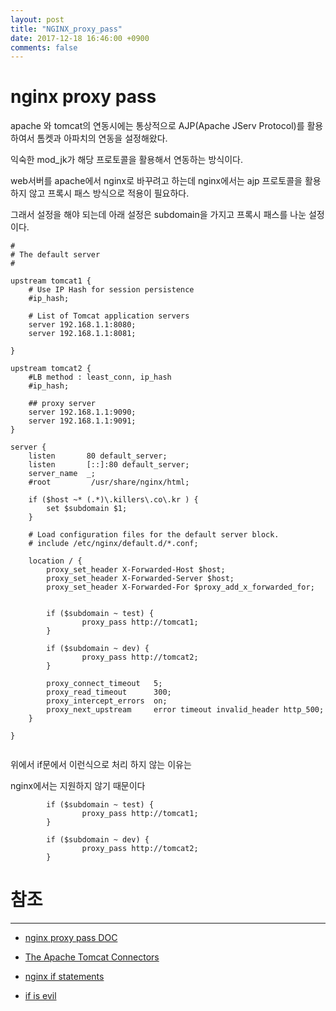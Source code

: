 ```yaml
---
layout: post
title: "NGINX_proxy_pass"
date: 2017-12-18 16:46:00 +0900
comments: false
---
```


# nginx proxy pass

apache 와 tomcat의 연동시에는 통상적으로 AJP(Apache JServ Protocol)를 활용 하여서 톰켓과 아파치의 연동을 설정해왔다.

익숙한 mod_jk가 해당 프로토콜을 활용해서 연동하는 방식이다.

web서버를 apache에서 nginx로 바꾸려고 하는데 nginx에서는 ajp 프로토콜을 활용하지 않고 프록시 패스 방식으로 적용이 필요하다.

그래서 설정을 해야 되는데 아래 설정은 subdomain을 가지고 프록시 패스를 나눈 설정이다.


```
#
# The default server
#

upstream tomcat1 {
    # Use IP Hash for session persistence
    #ip_hash;

    # List of Tomcat application servers
    server 192.168.1.1:8080;
    server 192.168.1.1:8081;

}

upstream tomcat2 {
    #LB method : least_conn, ip_hash
    #ip_hash;

    ## proxy server
    server 192.168.1.1:9090;
    server 192.168.1.1:9091;
}

server {
    listen       80 default_server;
    listen       [::]:80 default_server;
    server_name  _;
    #root         /usr/share/nginx/html;

    if ($host ~* (.*)\.killers\.co\.kr ) {
        set $subdomain $1;
    }

    # Load configuration files for the default server block.
    # include /etc/nginx/default.d/*.conf;

    location / {
        proxy_set_header X-Forwarded-Host $host;
        proxy_set_header X-Forwarded-Server $host;
        proxy_set_header X-Forwarded-For $proxy_add_x_forwarded_for;


        if ($subdomain ~ test) {
                proxy_pass http://tomcat1;
        }

        if ($subdomain ~ dev) {
                proxy_pass http://tomcat2;
        }

        proxy_connect_timeout   5;
        proxy_read_timeout      300;
        proxy_intercept_errors  on;
        proxy_next_upstream     error timeout invalid_header http_500;
    }
	
}


```

위에서 if문에서  이런식으로 처리 하지 않는 이유는 

nginx에서는 지원하지 않기 때문이다


```
        if ($subdomain ~ test) {
                proxy_pass http://tomcat1;
        }

        if ($subdomain ~ dev) {
                proxy_pass http://tomcat2;
        }

```


# 참조 
-----
* [nginx proxy pass DOC](http://nginx.org/en/docs/http/ngx_http_proxy_module.html#proxy_pass)

* [The Apache Tomcat Connectors](http://tomcat.apache.org/connectors-doc/)

* [nginx if statements](http://nginx.org/en/docs/http/ngx_http_rewrite_module.html#if)

* [if is evil](https://www.nginx.com/resources/wiki/start/topics/depth/ifisevil/)
